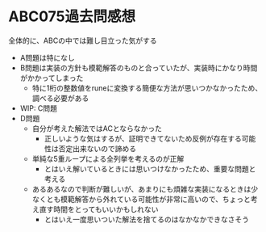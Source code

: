 # ABC075過去問感想

全体的に、ABCの中では難し目立った気がする

- A問題は特になし
- B問題は実装の方針も模範解答のものと合っていたが、実装時にかなり時間がかかってしまった 
    - 特に1桁の整数値をruneに変換する簡便な方法が思いつかなかったため、調べる必要がある
- WIP: C問題
- D問題
    - 自分が考えた解法ではACとならなかった
        - 正しいような気はするが、証明できてないため反例が存在する可能性は否定出来ないので諦める
    - 単純な5重ループによる全列挙を考えるのが正解
        - とはいえ解いているときには思いつけなかったため、重要な問題と考える
    - あるあるなので判断が難しいが、あまりにも煩雑な実装になるときは少なくとも模範解答から外れている可能性が非常に高いので、ちょっと考え直す時間をとってもいいかもしれない
        - とはいえ一度思いついた解法を捨てるのはなかなかできなさそう
